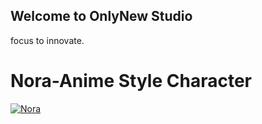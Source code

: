 ## Welcome to OnlyNew Studio

focus to innovate.

# Nora-Anime Style Character
[![Nora](https://assetstorev1-prd-cdn.unity3d.com/key-image/3d3e3206-f114-4df4-83ee-8a3713f28213.webp)](https://assetstore.unity.com/packages/2d/characters/nora-anime-style-character-210222)









